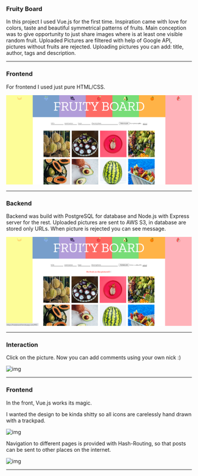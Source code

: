 ### Fruity Board

In this project I used Vue.js for the first time. Inspiration came with love for colors, taste and beautiful symmetrical patterns of fruits. Main conception was to give opportunity to just share images where is at least one visible random fruit. Uploaded Pictures are filtered with help of Google API, pictures without fruits are rejected. Uploading pictures you can add: title, author, tags and description.

---

### Frontend

For frontend I used just pure HTML/CSS.

![img](./images_readme/1.png)

---

### Backend

Backend was build with PostgreSQL for database and Node.js with Express server for the rest.
Uploaded pictures are sent to AWS S3, in database are stored only URLs.
When picture is rejected you can see message.

![img](./images_readme/4.png)

---

### Interaction

Click on the picture. Now you can add comments using your own nick :)

![img](./readme_images/4.png)

---

### Frontend

In the front, Vue.js works its magic.

I wanted the design to be kinda shitty so all icons are carelessly hand drawn with a trackpad.

![img](./readme_images/icons.jpg)

Navigation to different pages is provided with Hash-Routing, so that posts can be sent to other places on the internet.

![img](./readme_images/url.png)

---
